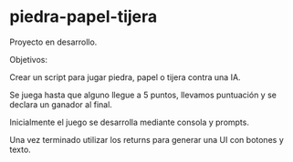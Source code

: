 # piedra-papel-tijera

Proyecto en desarrollo.

Objetivos: 

Crear un script para jugar piedra, papel o tijera contra una IA.

Se juega hasta que alguno llegue a 5 puntos, llevamos puntuación y se declara un ganador al final.

Inicialmente el juego se desarrolla mediante consola y prompts.

Una vez terminado utilizar los returns para generar una UI con botones y texto.
